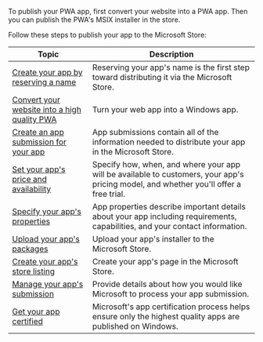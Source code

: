 To publish your PWA app, first convert your website into a PWA app. Then you can publish the PWA's MSIX installer in the store.

Follow these steps to publish your app to the Microsoft Store:

| Topic                                                                                                     | Description          |
|-----------------------------------------------------------------------------------------------------------|----------------------|
| [Create your app by reserving a name](../../../apps/publish/publish-your-app/reserve-your-apps-name.md)   | Reserving your app's name is the first step toward distributing it via the Microsoft Store. |
| [Convert your website into a high quality PWA](../../../apps/publish/publish-your-app/turn-your-website-pwa.md) | Turn your web app into a Windows app. |
| [Create an app submission for your app](../../../apps/publish/publish-your-app/create-app-submission.md)  | App submissions contain all of the information needed to distribute your app in the Microsoft Store.  |
| [Set your app's price and availability](../../../apps/publish/publish-your-app/price-and-availability.md) | Specify how, when, and where your app will be available to customers, your app's pricing model, and whether you'll offer a free trial. |
| [Specify your app's properties](../../../apps/publish/publish-your-app/enter-app-properties.md)           | App properties describe important details about your app including requirements, capabilities, and your contact information. |
| [Upload your app's packages](../../../apps/publish/publish-your-app/upload-app-packages.md)               | Upload your app's installer to the Microsoft Store. |
| [Create your app's store listing](../../../apps/publish/publish-your-app/create-app-store-listing.md)    | Create your app's page in the Microsoft Store. |
| [Manage your app's submission](../../../apps/publish/publish-your-app/manage-submission-options.md)       | Provide details about how you would like Microsoft to process your app submission. |
| [Get your app certified](../../../apps/publish/publish-your-app/app-certification-process.md)             | Microsoft's app certification process helps ensure only the highest quality apps are published on Windows. |
